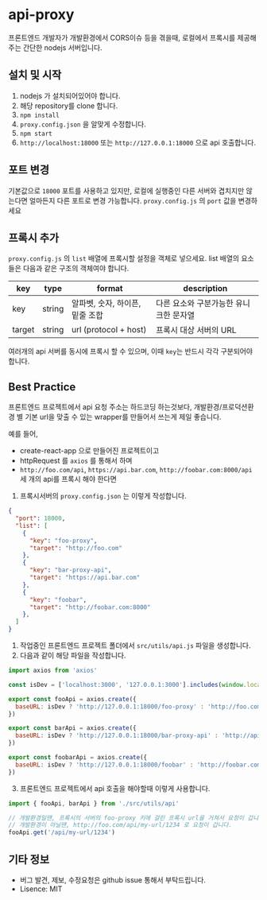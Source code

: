 # api-proxy

프론트엔드 개발자가 개발환경에서 CORS이슈 등을 겪을때, 로컬에서 프록시를 제공해주는 간단한 nodejs 서버입니다.

## 설치 및 시작

1. nodejs 가 설치되어있어야 합니다.
2. 해당 repository를 clone 합니다.
3. `npm install`
4. `proxy.config.json` 을 알맞게 수정합니다.
5. `npm start`
6. `http://localhost:18000` 또는 `http://127.0.0.1:18000` 으로 api 호출합니다.

## 포트 변경

기본값으로 `18000` 포트를 사용하고 있지만, 로컬에 실행중인 다른 서버와 겹치지만 않는다면 얼마든지 다른 포트로 변경 가능합니다.
`proxy.config.js` 의 `port` 값을 변경하세요

## 프록시 추가

`proxy.config.js` 의 `list` 배열에 프록시할 설정을 객체로 넣으세요.
list 배열의 요소들은 다음과 같은 구조의 객체여야 합니다.

| key    | type   | format                          | description                   |
|--------|--------|---------------------------------|-------------------------------|
| key    | string | 알파벳, 숫자, 하이픈, 밑줄 조합        | 다른 요소와 구분가능한 유니크한 문자열 |
| target | string | url (protocol + host)       | 프록시 대상 서버의 URL            |

여러개의 api 서버를 동시에 프록시 할 수 있으며, 이때 `key`는 반드시 각각 구분되어야 합니다.

## Best Practice

프론트엔드 프로젝트에서 api 요청 주소는 하드코딩 하는것보다, 개발환경/프로덕션환경 별 기본 url을 맞출 수 있는 wrapper를 만들어서 쓰는게 제일 좋습니다.

예를 들어,
- create-react-app 으로 만들어진 프로젝트이고
- httpRequest 를 `axios` 를 통해서 하며
- `http://foo.com/api`, `https://api.bar.com`, `http://foobar.com:8000/api` 세 개의 api를 프록시 해야 한다면

1. 프록시서버의 `proxy.config.json` 는 이렇게 작성합니다.

```json
{
  "port": 18000,
  "list": [
    {
      "key": "foo-proxy",
      "target": "http://foo.com"
    },
    {
      "key": "bar-proxy-api",
      "target": "https://api.bar.com"
    },
    {
      "key": "foobar",
      "target": "http://foobar.com:8000"
    },
  ]
}
```

1. 작업중인 프론트엔드 프로젝트 폴더에서 `src/utils/api.js` 파일을 생성합니다.
2. 다음과 같이 해당 파일을 작성합니다.

```js
import axios from 'axios'

const isDev = ['localhost:3000', '127.0.0.1:3000'].includes(window.location.host)

export const fooApi = axios.create({
  baseURL: isDev ? 'http://127.0.0.1:18000/foo-proxy' : 'http://foo.com'
})

export const barApi = axios.create({
  baseURL: isDev ? 'http://127.0.0.1:18000/bar-proxy-api' : 'http://api.bar.com'
})

export const foobarApi = axios.create({
  baseURL: isDev ? 'http://127.0.0.1:18000/foobar' : 'http://foobar.com:8000'
})
```

3. 프론트엔드 프로젝트에서 api 호출을 해야할때 이렇게 사용합니다.

```js
import { fooApi, barApi } from './src/utils/api'

// 개발환경일땐, 프록시의 서버의 foo-proxy 키에 걸린 프록시 url을 거쳐서 요청이 갑니다.
// 개발환경이 아닐땐, http://foo.com/api/my-url/1234 로 요청이 갑니다.
fooApi.get('/api/my-url/1234')
```

## 기타 정보

- 버그 발견, 제보, 수정요청은 github issue 통해서 부탁드립니다.
- Lisence: MIT